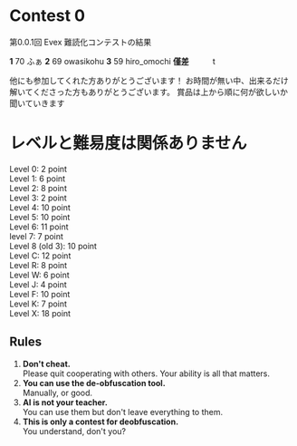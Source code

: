 # Contest 0

第0.0.1回 Evex 難読化コンテストの結果

**1**   70   ふぁ
**2**   69   owasikohu
**3**   59   hiro_omochi
**僅差**　　　t

他にも参加してくれた方ありがとうございます！
お時間が無い中、出来るだけ解いてくださった方もありがとうございます。
賞品は上から順に何が欲しいか聞いていきます

# レベルと難易度は関係ありません

Level 0: 2 point  
Level 1: 6 point  
Level 2: 8 point  
Level 3: 2 point  
Level 4: 10 point  
Level 5: 10 point  
Level 6: 11 point  
level 7: 7 point  
Level 8 (old 3): 10 point  
Level C: 12 point  
Level R: 8 point  
Level W: 6 point  
Level J: 4 point  
Level F: 10 point  
Level K: 7 point  
Level X: 18 point

## Rules
1. **Don't cheat.**  
   Please quit cooperating with others. 
   Your ability is all that matters.
2. **You can use the de-obfuscation tool.**  
   Manually, or good.
3. **AI is not your teacher.**  
   You can use them but don't leave everything to them.
4. **This is only a contest for deobfuscation.**  
   You understand, don't you?
